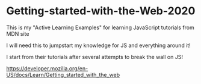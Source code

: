 # Getting-started-with-the-Web-2020

This is my  "Active Learning Examples" for learning JavaScript tutorials from MDN site

I will need this to jumpstart my knowledge for JS and everything around it! 

I start from their tutorials after several attempts to break the wall on JS! 


https://developer.mozilla.org/en-US/docs/Learn/Getting_started_with_the_web
